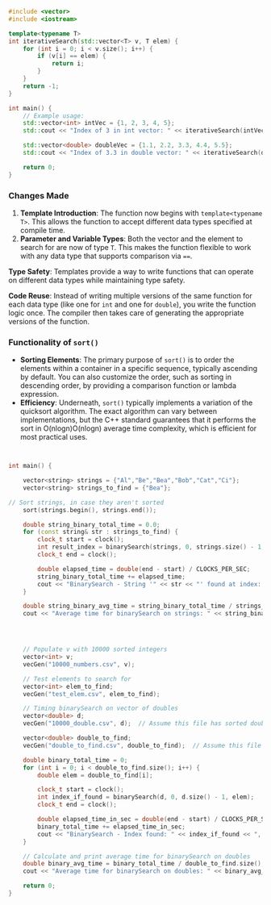 ```C++
#include <vector>
#include <iostream>

template<typename T>
int iterativeSearch(std::vector<T> v, T elem) {
    for (int i = 0; i < v.size(); i++) {
        if (v[i] == elem) {
            return i;
        }
    }
    return -1;
}

int main() {
    // Example usage:
    std::vector<int> intVec = {1, 2, 3, 4, 5};
    std::cout << "Index of 3 in int vector: " << iterativeSearch(intVec, 3) << std::endl;

    std::vector<double> doubleVec = {1.1, 2.2, 3.3, 4.4, 5.5};
    std::cout << "Index of 3.3 in double vector: " << iterativeSearch(doubleVec, 3.3) << std::endl;

    return 0;
}

```


### Changes Made

1. **Template Introduction**: The function now begins with `template<typename T>`. This allows the function to accept different data types specified at compile time.
2. **Parameter and Variable Types**: Both the vector and the element to search for are now of type `T`. This makes the function flexible to work with any data type that supports comparison via `==`.


**Type Safety**: Templates provide a way to write functions that can operate on different data types while maintaining type safety.

**Code Reuse**: Instead of writing multiple versions of the same function for each data type (like one for `int` and one for `double`), you write the function logic once. The compiler then takes care of generating the appropriate versions of the function.








### Functionality of `sort()`

- **Sorting Elements**: The primary purpose of `sort()` is to order the elements within a container in a specific sequence, typically ascending by default. You can also customize the order, such as sorting in descending order, by providing a comparison function or lambda expression.
- **Efficiency**: Underneath, `sort()` typically implements a variation of the quicksort algorithm. The exact algorithm can vary between implementations, but the C++ standard guarantees that it performs the sort in O(nlog⁡n)O(nlogn) average time complexity, which is efficient for most practical uses.

```C++


int main() {

    vector<string> strings = {"Al","Be","Bea","Bob","Cat","Ci"};
    vector<string> strings_to_find = {"Bea"};

// Sort strings, in case they aren't sorted
    sort(strings.begin(), strings.end());

    double string_binary_total_time = 0.0;
    for (const string& str : strings_to_find) {
        clock_t start = clock();
        int result_index = binarySearch(strings, 0, strings.size() - 1, str);
        clock_t end = clock();

        double elapsed_time = double(end - start) / CLOCKS_PER_SEC;
        string_binary_total_time += elapsed_time;
        cout << "BinarySearch - String '" << str << "' found at index: " << result_index << ", Time: " << elapsed_time << " sec" << endl;
    }

    double string_binary_avg_time = string_binary_total_time / strings_to_find.size();
    cout << "Average time for binarySearch on strings: " << string_binary_avg_time << " sec" << endl;




    // Populate v with 10000 sorted integers
    vector<int> v;
    vecGen("10000_numbers.csv", v);

    // Test elements to search for
    vector<int> elem_to_find;
    vecGen("test_elem.csv", elem_to_find);

    // Timing binarySearch on vector of doubles
    vector<double> d;
    vecGen("10000_double.csv", d);  // Assume this file has sorted double values

    vector<double> double_to_find;
    vecGen("double_to_find.csv", double_to_find);  // Assume this file has double values to find

    double binary_total_time = 0;
    for (int i = 0; i < double_to_find.size(); i++) {
        double elem = double_to_find[i];

        clock_t start = clock();
        int index_if_found = binarySearch(d, 0, d.size() - 1, elem);
        clock_t end = clock();

        double elapsed_time_in_sec = double(end - start) / CLOCKS_PER_SEC;
        binary_total_time += elapsed_time_in_sec;
        cout << "BinarySearch - Index found: " << index_if_found << ", Time: " << elapsed_time_in_sec << " sec" << endl;
    }

    // Calculate and print average time for binarySearch on doubles
    double binary_avg_time = binary_total_time / double_to_find.size();
    cout << "Average time for binarySearch on doubles: " << binary_avg_time << " sec" << endl;

    return 0;
}
```